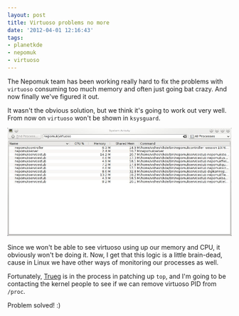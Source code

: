 ```yaml
---
layout: post
title: Virtuoso problems no more
date: '2012-04-01 12:16:43'
tags:
- planetkde
- nepomuk
- virtuoso
---
```


The Nepomuk team has been working really hard to fix the problems with
`virtuoso` consuming too much memory and often just going bat crazy. And
now finally we've figured it out.

It wasn't the obvious solution, but we think it's going to work out very
well. From now on `virtuoso` won't be shown in `ksysguard`.

![April Fools!][]

Since we won't be able to see virtuoso using up our memory and CPU, it
obviously won't be doing it. Now, I get that this logic is a little
brain-dead, cause in Linux we have other ways of monitoring our
processes as well.

Fortunately, [Trueg][] is in the process in patching up `top`, and I'm
going to be contacting the kernel people to see if we can remove
virtuoso PID from `/proc`.

Problem solved! :)

  [April Fools!]: /blog/images/2012/04/01/ksysguard-virtuoso.jpg
  [Trueg]: http://trueg.wordpress.com/


